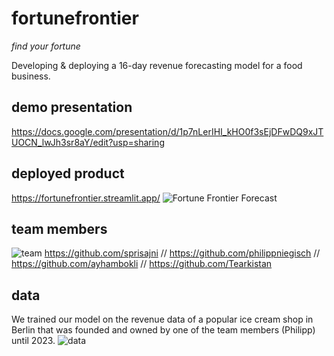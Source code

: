 # fortunefrontier

*find your fortune*

Developing &amp; deploying a 16-day revenue forecasting model for a food business.

## demo presentation
https://docs.google.com/presentation/d/1p7nLerIHI_kHO0f3sEjDFwDQ9xJTUOCN_lwJh3sr8aY/edit?usp=sharing

## deployed product
https://fortunefrontier.streamlit.app/
![Fortune Frontier Forecast](https://user-images.githubusercontent.com/122157879/227542091-475c1d99-e71d-4616-b52c-5d82a5da03a0.jpg)


## team members
![team](https://user-images.githubusercontent.com/122157879/227543467-e2af80b8-ae40-4cce-8b4a-05e9690da80d.jpg)
https://github.com/sprisajni  //  https://github.com/philippniegisch  //  https://github.com/ayhambokli  //  https://github.com/Tearkistan

## data
We trained our model on the revenue data of a popular ice cream shop in Berlin that was founded and owned by one of the team members (Philipp) until 2023. 
![data](https://user-images.githubusercontent.com/122157879/227543418-65ba4128-0dd9-41c7-8436-ed7e24ad2e22.jpg)

